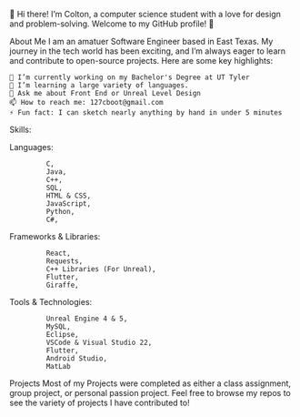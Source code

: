 👋 Hi there! I’m Colton, a computer science student with a love for design and problem-solving. Welcome to my GitHub profile! 🚀

About Me
I am an amatuer Software Engineer based in East Texas. My journey in the tech world has been exciting, and I’m always eager to learn and contribute to open-source projects. Here are some key highlights:


    🔭 I’m currently working on my Bachelor's Degree at UT Tyler
    🌱 I’m learning a large variety of languages.
    💬 Ask me about Front End or Unreal Level Design
    📫 How to reach me: 127cboot@gmail.com
    ⚡ Fun fact: I can sketch nearly anything by hand in under 5 minutes 


Skills:

Languages: 

             C,
             Java,
             C++,
             SQL,
             HTML & CSS,
             JavaScript,
             Python,
             C#,

            
Frameworks & Libraries: 

             React,
             Requests,
             C++ Libraries (For Unreal),
             Flutter,
             Giraffe,

             
Tools & Technologies:

             Unreal Engine 4 & 5,
             MySQL,
             Eclipse,
             VSCode & Visual Studio 22,
             Flutter,
             Android Studio,
             MatLab
             
            
Projects
Most of my Projects were completed as either a class assignment, group project, or personal passion project.
Feel free to browse my repos to see the variety of projects I have contributed to!
 
